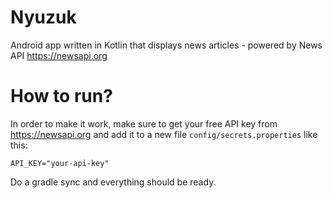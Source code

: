 # Nyuzuk
Android app written in Kotlin that displays news articles - powered by News API https://newsapi.org

# How to run?
In order to make it work, make sure to get your free API key from https://newsapi.org and add it to a new file `config/secrets.properties` like this:
```
API_KEY="your-api-key"
```

Do a gradle sync and everything should be ready.
